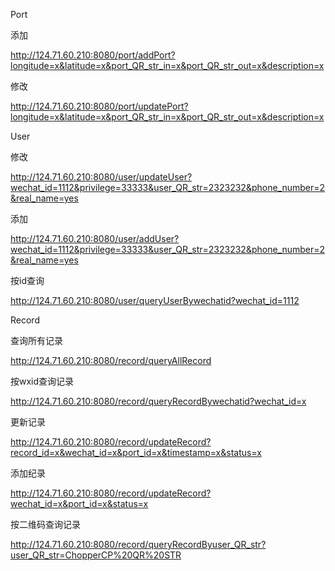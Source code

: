 Port

添加

http://124.71.60.210:8080/port/addPort?longitude=x&latitude=x&port_QR_str_in=x&port_QR_str_out=x&description=x

修改

http://124.71.60.210:8080/port/updatePort?longitude=x&latitude=x&port_QR_str_in=x&port_QR_str_out=x&description=x

User

修改

http://124.71.60.210:8080/user/updateUser?wechat_id=1112&privilege=33333&user_QR_str=2323232&phone_number=2&real_name=yes

添加

http://124.71.60.210:8080/user/addUser?wechat_id=1112&privilege=33333&user_QR_str=2323232&phone_number=2&real_name=yes

按id查询

http://124.71.60.210:8080/user/queryUserBywechatid?wechat_id=1112

Record

查询所有记录

http://124.71.60.210:8080/record/queryAllRecord

按wxid查询记录

http://124.71.60.210:8080/record/queryRecordBywechatid?wechat_id=x

更新记录

http://124.71.60.210:8080/record/updateRecord?record_id=x&wechat_id=x&port_id=x&timestamp=x&status=x

添加纪录

http://124.71.60.210:8080/record/updateRecord?wechat_id=x&port_id=x&status=x

按二维码查询记录

http://124.71.60.210:8080/record/queryRecordByuser_QR_str?user_QR_str=ChopperCP%20QR%20STR